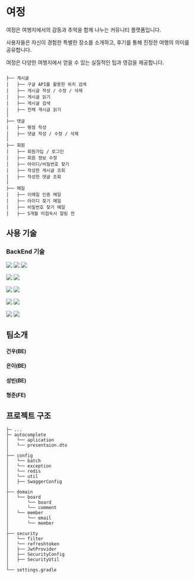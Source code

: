 # 여정

여정은 여행지에서의 감동과 추억을 함께 나누는 커뮤니티 플랫폼입니다.

사용자들은 자신이 경험한 특별한 장소를 소개하고, 후기를 통해 진정한 여행의 의미를 공유합니다.

여정은 다양한 여행지에서 얻을 수 있는 실질적인 팁과 영감을 제공합니다.

###

```
├── 게시글
│   ├── 구글 API를 활용한 위치 검색
│   ├── 게시글 작성 / 수정 / 삭제
│   ├── 게시글 읽기
│   ├── 게시글 검색
│   ├── 전체 게시글 읽기
│
├── 댓글
│   ├── 평점 작성
│   ├── 댓글 작성 / 수정 / 삭제
│
├── 회원
│   ├── 회원가입 / 로그인
│   ├── 회원 정보 수정
│   ├── 아이디/비밀번호 찾기
│   ├── 작성한 게시글 조회
│   ├── 작성한 댓글 조회
|
├── 메일
│   ├── 이메일 인증 메일
│   ├── 아이디 찾기 메일
│   ├── 비밀번호 찾기 메일
│   ├── 5개월 미접속시 알림 전
```



## 사용 기술
### BackEnd 기술
<img src="https://img.shields.io/badge/java-007396?style=for-the-badge&logo=java&logoColor=white"> <img src="https://img.shields.io/badge/gradle-02303A?style=for-the-badge&logo=gradle&logoColor=white"> <img src="https://img.shields.io/badge/mysql-4479A1?style=for-the-badge&logo=mysql&logoColor=white">

<img src="https://img.shields.io/badge/spring-6DB33F?style=for-the-badge&logo=spring&logoColor=white"> <img src="https://img.shields.io/badge/springboot-6DB33F?style=for-the-badge&logo=springboot&logoColor=white">

<img src="https://img.shields.io/badge/amazonaws-232F3E?style=for-the-badge&logo=amazonaws&logoColor=white">  <img src="https://img.shields.io/badge/docker-%230db7ed.svg?style=for-the-badge&logo=docker&logoColor=white">

<img src="https://img.shields.io/badge/github-181717?style=for-the-badge&logo=github&logoColor=white"> <img src="https://img.shields.io/badge/git-F05032?style=for-the-badge&logo=git&logoColor=white">

<img src="https://img.shields.io/badge/github%20actions-%232671E5.svg?style=for-the-badge&logo=githubactions&logoColor=white"> <img src="https://img.shields.io/badge/jenkins-D24939?style=for-the-badge&logo=jenkins&logoColor=white">

## 팀소개
#### 건우(BE)

#### 은이(BE)

#### 성빈(BE)

#### 형준(FE)

## 프로젝트 구조
```
├─ ...
├─ autocomplete
│   └── aplication
│   └── presentaion.dto
│
├── config
│   └── batch
│   └── exception
│   └── redis
│   └── util
│   ├── SwaggerConfig
│
├── domain
│   └── board
│       └── board
│       └── comment
│   └── member
│       └── email
│       └── member
│
├── security
│   └── filter
│   └── refreshtoken
│   ├── JwtProvider
│   ├── SecurityConfig
│   ├── SecurityUtil
│
└── settings.gradle
```
